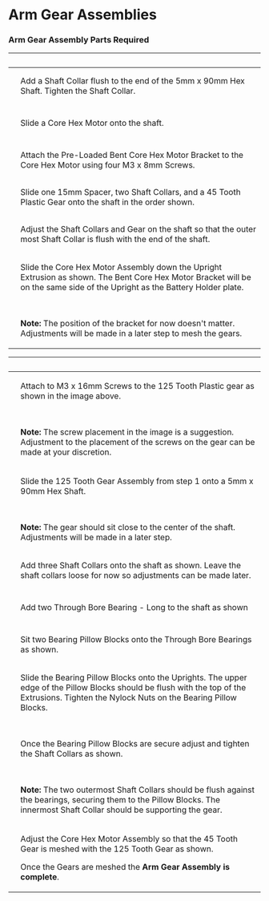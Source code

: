 # Arm Gear Assemblies

### Arm Gear Assembly Parts Required <a href="#arm-gear-assembly-parts-required" id="arm-gear-assembly-parts-required"></a>

| ​                                                                                                                                                                                                                                                                                                                           | ​                                                                                                                                                                                                                                                                                                                                       |
| --------------------------------------------------------------------------------------------------------------------------------------------------------------------------------------------------------------------------------------------------------------------------------------------------------------------------- | --------------------------------------------------------------------------------------------------------------------------------------------------------------------------------------------------------------------------------------------------------------------------------------------------------------------------------------- |
| <p>​</p><p><img src="https://2589213514-files.gitbook.io/~/files/v0/b/gitbook-legacy-files/o/assets%2F-M5yw0n8IneF5-9ybLjT%2F-MDPze1QrR9S7FxeKvKG%2F-MDQ-uo-h2-3fFCQHqN7%2FEDU%20Kit_CHMA%20-%20Add%20Shaft%20Collar.svg?alt=media&#x26;token=cee3c3f5-9a58-4379-97c9-f387d000ef0c" alt="" data-size="original"></p>        | Add a Shaft Collar flush to the end of the 5mm x 90mm Hex Shaft. Tighten the Shaft Collar.                                                                                                                                                                                                                                              |
| <p>​</p><p><img src="https://2589213514-files.gitbook.io/~/files/v0/b/gitbook-legacy-files/o/assets%2F-M5yw0n8IneF5-9ybLjT%2F-MDPze1QrR9S7FxeKvKG%2F-MDQ0SRJ20yhqEra267l%2FEDU%20Kit_CHMA%20-%20Add%20Motor.svg?alt=media&#x26;token=6dc31ed6-4c84-4d12-b988-2d7449673679" alt="" data-size="original"></p>                 | Slide a Core Hex Motor onto the shaft.                                                                                                                                                                                                                                                                                                  |
| <p>​</p><p><img src="https://2589213514-files.gitbook.io/~/files/v0/b/gitbook-legacy-files/o/assets%2F-M5yw0n8IneF5-9ybLjT%2F-MDRaMoS1o_Ko2Ik5TVR%2F-MDVvoXF1vfPlec3E_60%2FEDU%20Kit_CHMA%20-%20Add%20Bracket.svg?alt=media&#x26;token=08754ebc-d67f-4e3c-b481-0e756cc4a96a" alt="" data-size="original"></p>               | Attach the Pre-Loaded Bent Core Hex Motor Bracket to the Core Hex Motor using four M3 x 8mm Screws.                                                                                                                                                                                                                                     |
| <p>​</p><p><img src="https://2589213514-files.gitbook.io/~/files/v0/b/gitbook-legacy-files/o/assets%2F-M5yw0n8IneF5-9ybLjT%2F-MEij7UFhj_QP3rtOkGa%2F-MEiknPQsHrSawc8fRfT%2FEDU%20Kit_Arm_Add%20Spacers%20to%20Gear.svg?alt=media&#x26;token=aa08c54f-a6d4-4155-ae17-4b55f2d6e05f" alt="" data-size="original"></p>          | Slide one 15mm Spacer, two Shaft Collars, and a 45 Tooth Plastic Gear onto the shaft in the order shown.                                                                                                                                                                                                                                |
| <p>​</p><p><img src="https://2589213514-files.gitbook.io/~/files/v0/b/gitbook-legacy-files/o/assets%2F-M5yw0n8IneF5-9ybLjT%2F-MEij7UFhj_QP3rtOkGa%2F-MEilElCgndk9n5f0LDe%2FEDU%20Kit_Arm_Add%20Spacers%20to%20Gear%20Detail.svg?alt=media&#x26;token=12753f0d-589e-4a87-bf62-4db13f771067" alt="" data-size="original"></p> | Adjust the Shaft Collars and Gear on the shaft so that the outer most Shaft Collar is flush with the end of the shaft.                                                                                                                                                                                                                  |
| <p>​</p><p><img src="https://2589213514-files.gitbook.io/~/files/v0/b/gitbook-legacy-files/o/assets%2F-M5yw0n8IneF5-9ybLjT%2F-MMRhIgLPv-irXg3_tVp%2F-MMSJk_p9MqcxUtDZSwk%2FSKV3%20-%20Class%20Bot_Arm%20-%20Add%20CHM.svg?alt=media&#x26;token=48a3a41d-6138-41bb-a9e6-073cca5ddd56" alt="" data-size="original"></p>       | <p>Slide the Core Hex Motor Assembly down the Upright Extrusion as shown. The Bent Core Hex Motor Bracket will be on the same side of the Upright as the Battery Holder plate.</p><p>​</p><p><strong>Note:</strong> The position of the bracket for now doesn't matter. Adjustments will be made in a later step to mesh the gears.</p> |

| ​                                                                                                                                                                                                                                                                                                                                         | ​                                                                                                                                                                                                                                                                                                                                                                                                                                                                                                                   |
| ----------------------------------------------------------------------------------------------------------------------------------------------------------------------------------------------------------------------------------------------------------------------------------------------------------------------------------------- | ------------------------------------------------------------------------------------------------------------------------------------------------------------------------------------------------------------------------------------------------------------------------------------------------------------------------------------------------------------------------------------------------------------------------------------------------------------------------------------------------------------------- |
| <p>​</p><p><img src="https://2589213514-files.gitbook.io/~/files/v0/b/gitbook-legacy-files/o/assets%2F-M5yw0n8IneF5-9ybLjT%2F-MDRaMoS1o_Ko2Ik5TVR%2F-MDW-xZliL0gAA2xj-_h%2FEDU%20Kit_Arm%20-%20Gear%20Set%20up.svg?alt=media&#x26;token=d2abf29c-24b4-4dfa-95ae-b00ae4edf7dc" alt="" data-size="original"></p>                            | <p>Attach to M3 x 16mm Screws to the 125 Tooth Plastic gear as shown in the image above.</p><p>​</p><p><strong>Note:</strong> The screw placement in the image is a suggestion. Adjustment to the placement of the screws on the gear can be made at your discretion.</p>                                                                                                                                                                                                                                           |
| <p>​</p><p><img src="https://2589213514-files.gitbook.io/~/files/v0/b/gitbook-legacy-files/o/assets%2F-M5yw0n8IneF5-9ybLjT%2F-MDp5xAK00jZLeU66FS5%2F-MDpJuO-6t3-7FnOPOJG%2Fview%2094.svg?alt=media&#x26;token=61356dfb-a426-44bc-937e-0b2b4364347a" alt="" data-size="original"></p>                                                      | <p>Slide the 125 Tooth Gear Assembly from step 1 onto a 5mm x 90mm Hex Shaft.</p><p>​</p><p><strong>Note:</strong> The gear should sit close to the center of the shaft. Adjustments will be made in a later step.</p>                                                                                                                                                                                                                                                                                              |
| <p>​</p><p><img src="https://2589213514-files.gitbook.io/~/files/v0/b/gitbook-legacy-files/o/assets%2F-M5yw0n8IneF5-9ybLjT%2F-MDPze1QrR9S7FxeKvKG%2F-MDQ8VcW-zvCO8Z_UaCT%2FEDU%20Kit_Arm%20-%20Add%20Collars.svg?alt=media&#x26;token=f8ad175c-30bd-4f9a-ac0b-c55e5b1e6a28" alt="" data-size="original"></p>                              | Add three Shaft Collars onto the shaft as shown. Leave the shaft collars loose for now so adjustments can be made later.                                                                                                                                                                                                                                                                                                                                                                                            |
| <p>​</p><p><img src="https://2589213514-files.gitbook.io/~/files/v0/b/gitbook-legacy-files/o/assets%2F-M5yw0n8IneF5-9ybLjT%2F-MDPze1QrR9S7FxeKvKG%2F-MDQ8upyyipwK30qfgy6%2FEDU%20Kit_Arm%20-%20Add%20Bearings.svg?alt=media&#x26;token=691a8359-6237-4812-97e9-624c08f0f42f" alt="" data-size="original"></p>                             | Add two Through Bore Bearing - Long to the shaft as shown                                                                                                                                                                                                                                                                                                                                                                                                                                                           |
| <p>​</p><p><img src="https://2589213514-files.gitbook.io/~/files/v0/b/gitbook-legacy-files/o/assets%2F-M5yw0n8IneF5-9ybLjT%2F-MDPze1QrR9S7FxeKvKG%2F-MDQ9LJkEnQn0lw1NIlt%2FEDU%20Kit_Arm%20-Add%20Pillow%20Blocks.svg?alt=media&#x26;token=a27456ba-dcdc-4aa9-96f4-cafa25c6225c" alt="" data-size="original"></p>                         | Sit two Bearing Pillow Blocks onto the Through Bore Bearings as shown.                                                                                                                                                                                                                                                                                                                                                                                                                                              |
| <p>​</p><p><img src="https://2589213514-files.gitbook.io/~/files/v0/b/gitbook-legacy-files/o/assets%2F-M5yw0n8IneF5-9ybLjT%2F-MEipur-EFTlQHeYmaIi%2F-MEitJ8BiS24KzNw_g1T%2FSKV3%20-%20Class%20Bot_Arm%20-%20Add%20Gear%20Assembly.svg?alt=media&#x26;token=8cde8e87-9a9f-488b-b7a7-3bd0373831c3" alt="" data-size="original"></p>         | <p>Slide the Bearing Pillow Blocks onto the Uprights. The upper edge of the Pillow Blocks should be flush with the top of the Extrusions. Tighten the Nylock Nuts on the Bearing Pillow Blocks.</p><p>​</p><p>Once the Bearing Pillow Blocks are secure adjust and tighten the Shaft Collars as shown.</p><p>​</p><p><strong>Note:</strong> The two outermost Shaft Collars should be flush against the bearings, securing them to the Pillow Blocks. The innermost Shaft Collar should be supporting the gear.</p> |
| <p>​</p><p><img src="https://2589213514-files.gitbook.io/~/files/v0/b/gitbook-legacy-files/o/assets%2F-M5yw0n8IneF5-9ybLjT%2F-MMRhIgLPv-irXg3_tVp%2F-MMSLSIaBAM6plbDQVzd%2FSKV3%20-%20Class%20Bot_Arm%20-%20Add%20Gear%20Assembly.svg?alt=media&#x26;token=9f08402c-3c12-442e-a555-59ee312926c2" alt="" data-size="original"></p><p>​</p> | <p>Adjust the Core Hex Motor Assembly so that the 45 Tooth Gear is meshed with the 125 Tooth Gear as shown.</p><p>Once the Gears are meshed the <strong>Arm Gear Assembly is complete</strong>.</p>                                                                                                                                                                                                                                                                                                                 |
